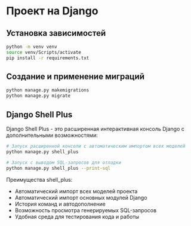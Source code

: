 # Проект на Django

## Установка зависимостей
```bash
python -m venv venv
source venv/Scripts/activate
pip install -r requirements.txt
```
 
## Создание и применение миграций
```bash
python manage.py makemigrations
python manage.py migrate
```

## Django Shell Plus
Django Shell Plus - это расширенная интерактивная консоль Django с дополнительными возможностями:

```bash
# Запуск расширенной консоли с автоматическим импортом всех моделей
python manage.py shell_plus

# Запуск с выводом SQL-запросов для отладки
python manage.py shell_plus --print-sql
```

Преимущества shell_plus:
- Автоматический импорт всех моделей проекта
- Автоматический импорт основных модулей Django
- История команд и автодополнение
- Возможность просмотра генерируемых SQL-запросов
- Удобная среда для тестирования кода и работы